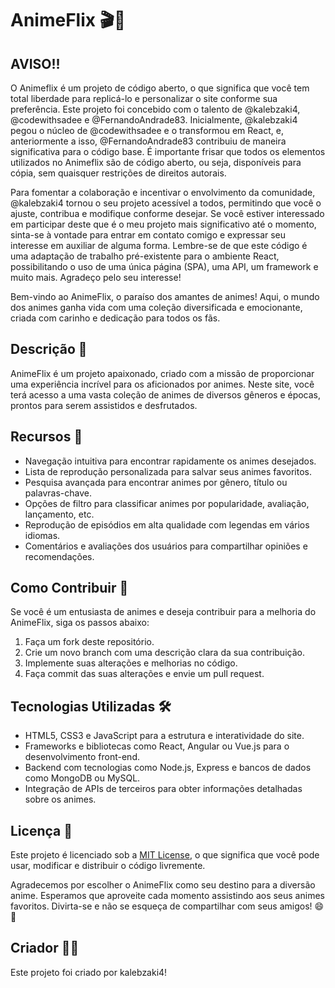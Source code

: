# AnimeFlix 🎬🍿

## AVISO!!

O Animeflix é um projeto de código aberto, o que significa que você tem total liberdade para replicá-lo e personalizar o site conforme sua preferência. Este projeto foi concebido com o talento de @kalebzaki4, @codewithsadee e @FernandoAndrade83. Inicialmente, @kalebzaki4 pegou o núcleo de @codewithsadee e o transformou em React, e, anteriormente a isso, @FernandoAndrade83 contribuiu de maneira significativa para o código base. É importante frisar que todos os elementos utilizados no Animeflix são de código aberto, ou seja, disponíveis para cópia, sem quaisquer restrições de direitos autorais.

Para fomentar a colaboração e incentivar o envolvimento da comunidade, @kalebzaki4 tornou o seu projeto acessível a todos, permitindo que você o ajuste, contribua e modifique conforme desejar. Se você estiver interessado em participar deste que é o meu projeto mais significativo até o momento, sinta-se à vontade para entrar em contato comigo e expressar seu interesse em auxiliar de alguma forma. Lembre-se de que este código é uma adaptação de trabalho pré-existente para o ambiente React, possibilitando o uso de uma única página (SPA), uma API, um framework e muito mais. Agradeço pelo seu interesse!

Bem-vindo ao AnimeFlix, o paraíso dos amantes de animes! Aqui, o mundo dos animes ganha vida com uma coleção diversificada e emocionante, criada com carinho e dedicação para todos os fãs.

## Descrição 📜

AnimeFlix é um projeto apaixonado, criado com a missão de proporcionar uma experiência incrível para os aficionados por animes. Neste site, você terá acesso a uma vasta coleção de animes de diversos gêneros e épocas, prontos para serem assistidos e desfrutados.

## Recursos 🚀

- Navegação intuitiva para encontrar rapidamente os animes desejados.
- Lista de reprodução personalizada para salvar seus animes favoritos.
- Pesquisa avançada para encontrar animes por gênero, título ou palavras-chave.
- Opções de filtro para classificar animes por popularidade, avaliação, lançamento, etc.
- Reprodução de episódios em alta qualidade com legendas em vários idiomas.
- Comentários e avaliações dos usuários para compartilhar opiniões e recomendações.

## Como Contribuir 🤝

Se você é um entusiasta de animes e deseja contribuir para a melhoria do AnimeFlix, siga os passos abaixo:

1. Faça um fork deste repositório.
2. Crie um novo branch com uma descrição clara da sua contribuição.
3. Implemente suas alterações e melhorias no código.
4. Faça commit das suas alterações e envie um pull request.

## Tecnologias Utilizadas 🛠️

- HTML5, CSS3 e JavaScript para a estrutura e interatividade do site.
- Frameworks e bibliotecas como React, Angular ou Vue.js para o desenvolvimento front-end.
- Backend com tecnologias como Node.js, Express e bancos de dados como MongoDB ou MySQL.
- Integração de APIs de terceiros para obter informações detalhadas sobre os animes.

## Licença 📄

Este projeto é licenciado sob a [MIT License](LICENSE), o que significa que você pode usar, modificar e distribuir o código livremente.

Agradecemos por escolher o AnimeFlix como seu destino para a diversão anime. Esperamos que aproveite cada momento assistindo aos seus animes favoritos. Divirta-se e não se esqueça de compartilhar com seus amigos! 😄🎉

## Criador 👨‍💻

Este projeto foi criado por kalebzaki4!
